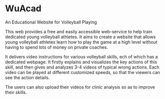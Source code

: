 # WuAcad
An Educational Website for Volleyball Playing

This web provides a free and easily accessible web-service to help train dedicated young volleyball athletes. It aims to create a website that allows young volleyball athletes learn how to play the game at a high level without having to spend lots of money on private coaches.

It delivers video instructions for various volleyball skills, ech of which has a dedicated webpage. It firstly explains and visualizes the key actions of this skill, and then gives and analyzes 3-4 videos of typical wrong actions. Each video can be played at different customized speeds, so that the viewers can see the action details.

The users can also upload their videos for clinic analysis so as to improve their skills. 

